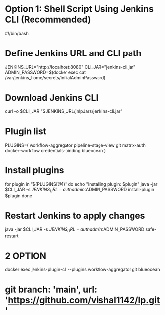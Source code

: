 # Option 1: Shell Script Using Jenkins CLI (Recommended)

#!/bin/bash

# Define Jenkins URL and CLI path
JENKINS_URL="http://localhost:8080"
CLI_JAR="jenkins-cli.jar"
ADMIN_PASSWORD=$(docker exec <your-container-name> cat /var/jenkins_home/secrets/initialAdminPassword)

# Download Jenkins CLI
curl -o $CLI_JAR "$JENKINS_URL/jnlpJars/jenkins-cli.jar"

# Plugin list
PLUGINS=(
  workflow-aggregator
  pipeline-stage-view
  git
  matrix-auth
  docker-workflow
  credentials-binding
  blueocean
)

# Install plugins
for plugin in "${PLUGINS[@]}"
do
  echo "Installing plugin: $plugin"
  java -jar $CLI_JAR -s $JENKINS_URL -auth admin:$ADMIN_PASSWORD install-plugin $plugin
done

# Restart Jenkins to apply changes
java -jar $CLI_JAR -s $JENKINS_URL -auth admin:$ADMIN_PASSWORD safe-restart


# 2 OPTION 
docker exec <your-container-name> jenkins-plugin-cli --plugins workflow-aggregator git blueocean

# git branch: 'main', url: 'https://github.com/vishal1142/lp.git '
